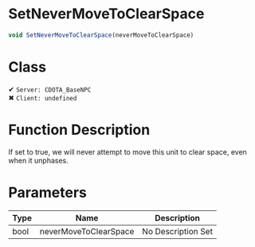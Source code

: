 # SetNeverMoveToClearSpace
```js	
void SetNeverMoveToClearSpace(neverMoveToClearSpace)
```
# Class
✔ `Server: CDOTA_BaseNPC`  
✖ `Client: undefined`  

# Function Description
If set to true, we will never attempt to move this unit to clear space, even when it unphases.
# Parameters
Type|Name|Description
--|--|--
bool|neverMoveToClearSpace|No Description Set
